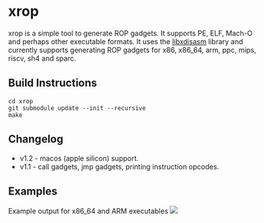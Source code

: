 xrop
=======

xrop is a simple tool to generate ROP gadgets. It supports PE, ELF, Mach-O and perhaps other executable formats. It uses the [libxdisasm](http://github.com/acama/libxdisasm) library and currently supports generating ROP gadgets for x86, x86_64, arm, ppc, mips, riscv, sh4 and sparc.

Build Instructions
-------------------
```
cd xrop
git submodule update --init --recursive
make
```

Changelog
---------
* v1.2 - macos (apple silicon) support.
* v1.1 - call gadgets, jmp gadgets, printing instruction opcodes.

Examples
---------
Example output for x86_64 and ARM executables
<img src="http://i.imgur.com/HAgVLD0.png">
